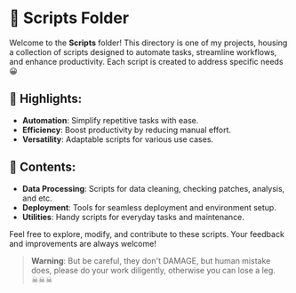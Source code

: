 # 📂 Scripts Folder

Welcome to the **Scripts** folder! This directory is one of my projects, housing a collection of scripts designed to automate tasks, 
streamline workflows, and enhance productivity. Each script is created to address specific needs 😀

## 🌟 Highlights:
- **Automation**: Simplify repetitive tasks with ease.
- **Efficiency**: Boost productivity by reducing manual effort.
- **Versatility**: Adaptable scripts for various use cases.

## 📜 Contents:
- **Data Processing**: Scripts for data cleaning, checking patches, analysis, and etc.
- **Deployment**: Tools for seamless deployment and environment setup.
- **Utilities**: Handy scripts for everyday tasks and maintenance.

Feel free to explore, modify, and contribute to these scripts. Your feedback and improvements are always welcome!

> **Warning**: But be careful, they don't DAMAGE, but human mistake does, please do your work diligently, otherwise you can lose a leg. ☠☠☠
